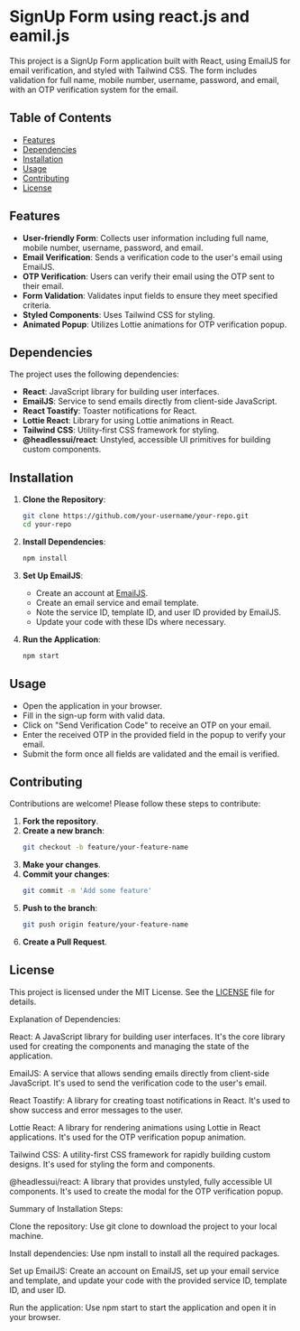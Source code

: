 # SignUp Form using react.js and eamil.js

This project is a SignUp Form application built with React, using EmailJS for email verification, and styled with Tailwind CSS. The form includes validation for full name, mobile number, username, password, and email, with an OTP verification system for the email.

## Table of Contents

- [Features](#features)
- [Dependencies](#dependencies)
- [Installation](#installation)
- [Usage](#usage)
- [Contributing](#contributing)
- [License](#license)

## Features

- **User-friendly Form**: Collects user information including full name, mobile number, username, password, and email.
- **Email Verification**: Sends a verification code to the user's email using EmailJS.
- **OTP Verification**: Users can verify their email using the OTP sent to their email.
- **Form Validation**: Validates input fields to ensure they meet specified criteria.
- **Styled Components**: Uses Tailwind CSS for styling.
- **Animated Popup**: Utilizes Lottie animations for OTP verification popup.

## Dependencies

The project uses the following dependencies:

- **React**: JavaScript library for building user interfaces.
- **EmailJS**: Service to send emails directly from client-side JavaScript.
- **React Toastify**: Toaster notifications for React.
- **Lottie React**: Library for using Lottie animations in React.
- **Tailwind CSS**: Utility-first CSS framework for styling.
- **@headlessui/react**: Unstyled, accessible UI primitives for building custom components.

## Installation

1. **Clone the Repository**:
    ```sh
    git clone https://github.com/your-username/your-repo.git
    cd your-repo
    ```

2. **Install Dependencies**:
    ```sh
    npm install
    ```

3. **Set Up EmailJS**:
    - Create an account at [EmailJS](https://www.emailjs.com/).
    - Create an email service and email template.
    - Note the service ID, template ID, and user ID provided by EmailJS.
    - Update your code with these IDs where necessary.

4. **Run the Application**:
    ```sh
    npm start
    ```

## Usage

- Open the application in your browser.
- Fill in the sign-up form with valid data.
- Click on "Send Verification Code" to receive an OTP on your email.
- Enter the received OTP in the provided field in the popup to verify your email.
- Submit the form once all fields are validated and the email is verified.

## Contributing

Contributions are welcome! Please follow these steps to contribute:

1. **Fork the repository**.
2. **Create a new branch**:
    ```sh
    git checkout -b feature/your-feature-name
    ```
3. **Make your changes**.
4. **Commit your changes**:
    ```sh
    git commit -m 'Add some feature'
    ```
5. **Push to the branch**:
    ```sh
    git push origin feature/your-feature-name
    ```
6. **Create a Pull Request**.

## License

This project is licensed under the MIT License. See the [LICENSE](LICENSE) file for details.

Explanation of Dependencies:

React: A JavaScript library for building user interfaces. It's the core library used for creating the components and managing the state of the application.

EmailJS: A service that allows sending emails directly from client-side JavaScript. It's used to send the verification code to the user's email.

React Toastify: A library for creating toast notifications in React. It's used to show success and error messages to the user.

Lottie React: A library for rendering animations using Lottie in React applications. It's used for the OTP verification popup animation.

Tailwind CSS: A utility-first CSS framework for rapidly building custom designs. It's used for styling the form and components.

@headlessui/react: A library that provides unstyled, fully accessible UI components. It's used to create the modal for the OTP verification popup.

Summary of Installation Steps:

Clone the repository: Use git clone to download the project to your local machine.

Install dependencies: Use npm install to install all the required packages.

Set up EmailJS: Create an account on EmailJS, set up your email service and template, and update your code with the provided service ID, template ID, and user ID.

Run the application: Use npm start to start the application and open it in your browser.
